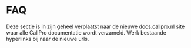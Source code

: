 # FAQ

Deze sectie is in zijn geheel verplaatst naar de nieuwe [docs.callpro.nl](https://docs.callpro.nl/releases/v4/autoscript/release-notes#v432112---2020-03-06) site waar alle CallPro documentatie wordt verzameld. Werk bestaande hyperlinks bij naar de nieuwe urls.
